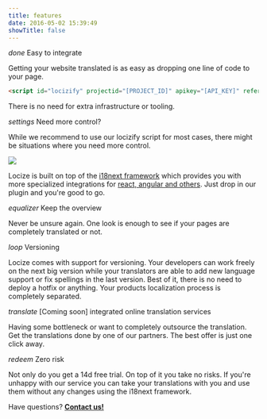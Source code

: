 ```yaml
---
title: features
date: 2016-05-02 15:39:49
showTitle: false
---
```


<p class="headline"><i class="material-icons" translated>done</i> Easy to integrate</p>

Getting your website translated is as easy as dropping one line of code to your page.

```html
<script id="locizify" projectid="[PROJECT_ID]" apikey="[API_KEY]" referencelng="[LNG]" fallbacklng="[LNG]" src="/locizify.js" />
```

There is no need for extra infrastructure or tooling.

<p class="headline extra-margin"><i class="material-icons" translated>settings</i> Need more control?</p>

While we recommend to use our locizify script for most cases, there might be situations where you need more control.

<div class="center">
<img src="/images/frameworks.png" />
</div>

Locize is built on top of the [i18next framework](http://i18next.com) which provides you with more specialized integrations for [react, angular and others](http://i18next.com/docs/ecosystem/#frameworks). Just drop in our plugin and you're good to go.

<p class="headline extra-margin"><i class="material-icons" translated>equalizer</i> Keep the overview</p>

Never be unsure again. One look is enough to see if your pages are completely translated or not.

<p class="headline extra-margin"><i class="material-icons" translated>loop</i> Versioning</p>

Locize comes with support for versioning. Your developers can work freely on the next big version while your translators are able to add new language support or fix spellings in the last version. Best of it, there is no need to deploy a hotfix or anything. Your products localization process is completely separated.

<p class="headline extra-margin"><i class="material-icons" translated>translate</i> [Coming soon] integrated online translation services</p>

Having some bottleneck or want to completely outsource the translation. Get the translations done by one of our partners. The best offer is just one click away.

<p class="headline extra-margin"><i class="material-icons" translated>redeem</i> Zero risk</p>

Not only do you get a 14d free trial. On top of it you take no risks. If you're unhappy with our service you can take your translations with you and use them without any changes using the i18next framework.


<div class="center">
<p class="callout extra-margin">Have questions? <strong><a href="mailto:support@locize.com">Contact us!</a></strong></p>
</div>
